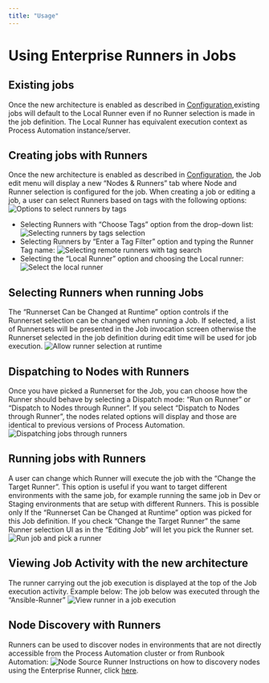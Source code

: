 ```yaml
---
title: "Usage"
---
```


# Using Enterprise Runners in Jobs

## Existing jobs
Once the new architecture is enabled as described in [Configuration](/administration/runner/runner-setup.html),existing jobs will default to the Local Runner even if no Runner selection is made in the job definition. The Local Runner has equivalent execution context as Process Automation instance/server.

## Creating jobs with Runners

Once the new architecture is enabled as described in [Configuration](/administration/runner/runner-setup.html), the Job edit menu will display a new “Nodes & Runners” tab where Node and Runner selection is configured for the job. When creating a job or editing a job, a user can select Runners based on tags with the following options:
![Options to select runners by tags](@assets/img/runner-use-options.png)

- Selecting Runners with “Choose Tags” option from the drop-down list:
    ![Selecting runners by tags selection](@assets/img/runner-use-options-checkbox.png)
- Selecting Runners by “Enter a Tag Filter” option and typing the Runner Tag name:
    ![Selecting remote runners with tag search ](@assets/img/runner-use-options-textinput.png)
- Selecting the  “Local Runner” option and choosing the Local runner:
    ![Select the local runner](@assets/img/runner-use-options-local.png)

## Selecting Runners when running Jobs

The “Runnerset Can be Changed at Runtime” option controls if the Runnerset selection can be changed when running a Job. If selected, a list of Runnersets will be presented in the Job invocation screen otherwise the Runnerset selected in the job definition during edit time will be used for job execution.
![Allow runner selection at runtime](@assets/img/runner-use-options-changeatruntime.png)

## Dispatching to Nodes with Runners

Once you have picked a Runnerset for the Job, you can choose how the Runner should behave by selecting a Dispatch mode: “Run on Runner” or “Dispatch to Nodes through Runner”. If you select “Dispatch to Nodes through Runner”, the nodes related options will display and those are identical to previous versions of Process Automation.
![Dispatching jobs through runners](@assets/img/runner-use-dispatch-nodes.png)

## Running jobs with Runners

A user can change which Runner will execute the job with the “Change the Target Runner”. This option is useful if you want to target different environments with the same job, for example running the same job in Dev or Staging environments that are setup with different Runners. 
This is possible only If the “Runnerset Can be Changed at Runtime” option was picked for this Job definition. If you check “Change the Target Runner” the same Runner selection UI as in the “Editing Job” will let you pick the Runner set.
![Run job and pick a runner](@assets/img/runner-use-run-changeatruntime.png)

## Viewing Job Activity with the new architecture

The runner carrying out the job execution is displayed at the top of the Job execution activity. Example below: The job below was executed through the “Ansible-Runner”
![View runner in a job execution](@assets/img/runner-use-view-activity.png)

## Node Discovery with Runners

Runners can be used to discover nodes in environments that are not directly accessible from the Process Automation cluster or from Runbook Automation:
![Node Source Runner](@assets/img/node-source-runner-selector.png)
Instructions on how to discovery nodes using the Enterprise Runner, click [here](/manual/projects/resource-model-sources/#adding-nodes-to-a-project). 